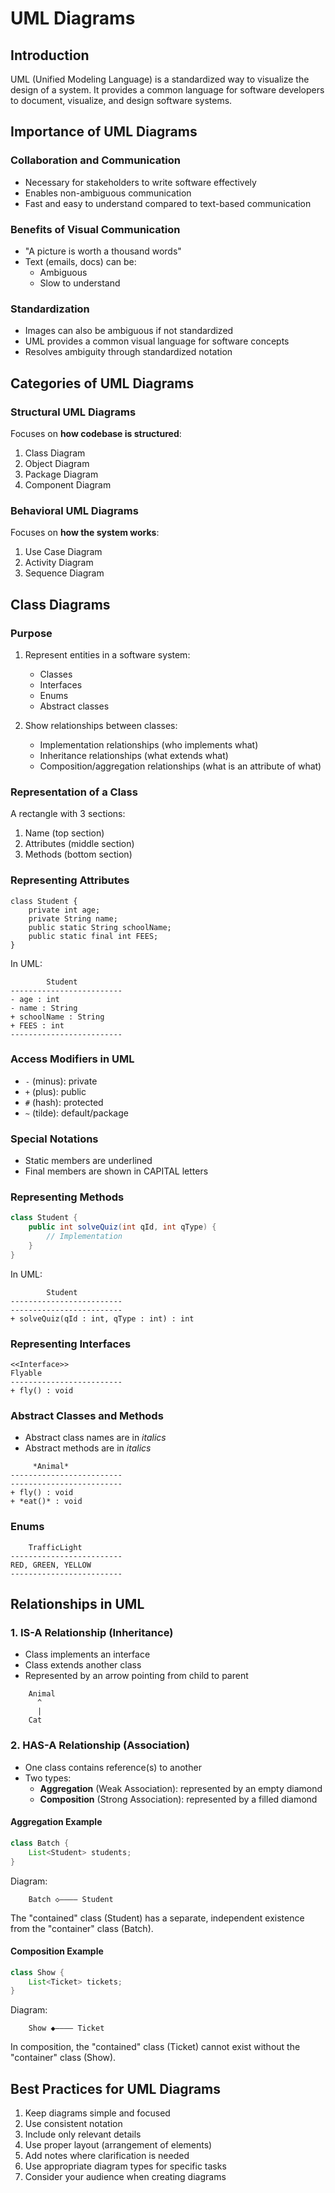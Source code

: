 # UML Diagrams

## Introduction
UML (Unified Modeling Language) is a standardized way to visualize the design of a system. It provides a common language for software developers to document, visualize, and design software systems.

## Importance of UML Diagrams

### Collaboration and Communication
- Necessary for stakeholders to write software effectively
- Enables non-ambiguous communication
- Fast and easy to understand compared to text-based communication

### Benefits of Visual Communication
- "A picture is worth a thousand words"
- Text (emails, docs) can be:
  - Ambiguous
  - Slow to understand

### Standardization
- Images can also be ambiguous if not standardized
- UML provides a common visual language for software concepts
- Resolves ambiguity through standardized notation

## Categories of UML Diagrams

### Structural UML Diagrams
Focuses on **how codebase is structured**:
1. Class Diagram
2. Object Diagram
3. Package Diagram
4. Component Diagram

### Behavioral UML Diagrams
Focuses on **how the system works**:
1. Use Case Diagram
2. Activity Diagram
3. Sequence Diagram

## Class Diagrams

### Purpose
1. Represent entities in a software system:
   - Classes
   - Interfaces
   - Enums
   - Abstract classes

2. Show relationships between classes:
   - Implementation relationships (who implements what)
   - Inheritance relationships (what extends what)
   - Composition/aggregation relationships (what is an attribute of what)

### Representation of a Class
A rectangle with 3 sections:
1. Name (top section)
2. Attributes (middle section)
3. Methods (bottom section)

### Representing Attributes
```
class Student {
    private int age;
    private String name;
    public static String schoolName;
    public static final int FEES;
}
```

In UML:
```
        Student
-------------------------
- age : int
- name : String
+ schoolName : String
+ FEES : int
-------------------------
```

### Access Modifiers in UML
- `-` (minus): private
- `+` (plus): public
- `#` (hash): protected
- `~` (tilde): default/package

### Special Notations
- Static members are underlined
- Final members are shown in CAPITAL letters

### Representing Methods
```java
class Student {
    public int solveQuiz(int qId, int qType) {
        // Implementation
    }
}
```

In UML:
```
        Student
-------------------------
-------------------------
+ solveQuiz(qId : int, qType : int) : int
```

### Representing Interfaces
```
<<Interface>>
Flyable
-------------------------
+ fly() : void
```

### Abstract Classes and Methods
- Abstract class names are in *italics*
- Abstract methods are in *italics*

```
     *Animal*
-------------------------
-------------------------
+ fly() : void
+ *eat()* : void
```

### Enums
```
    TrafficLight
-------------------------
RED, GREEN, YELLOW
-------------------------
```

## Relationships in UML

### 1. IS-A Relationship (Inheritance)
- Class implements an interface
- Class extends another class
- Represented by an arrow pointing from child to parent

```
    Animal
      ^
      |
    Cat
```

### 2. HAS-A Relationship (Association)
- One class contains reference(s) to another
- Two types:
  - **Aggregation** (Weak Association): represented by an empty diamond
  - **Composition** (Strong Association): represented by a filled diamond

#### Aggregation Example
```java
class Batch {
    List<Student> students;
}
```

Diagram:
```
    Batch ◇———— Student
```

The "contained" class (Student) has a separate, independent existence from the "container" class (Batch).

#### Composition Example
```java
class Show {
    List<Ticket> tickets;
}
```

Diagram:
```
    Show ◆———— Ticket
```

In composition, the "contained" class (Ticket) cannot exist without the "container" class (Show).

## Best Practices for UML Diagrams

1. Keep diagrams simple and focused
2. Use consistent notation
3. Include only relevant details
4. Use proper layout (arrangement of elements)
5. Add notes where clarification is needed
6. Use appropriate diagram types for specific tasks
7. Consider your audience when creating diagrams